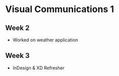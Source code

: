 # Visual Communications 1

## Week 2

- Worked on weather application

## Week 3

- InDesign & XD Refresher
